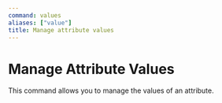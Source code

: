 ```yaml
---
command: values
aliases: ["value"]
title: Manage attribute values
---
```


# Manage Attribute Values

This command allows you to manage the values of an attribute.

